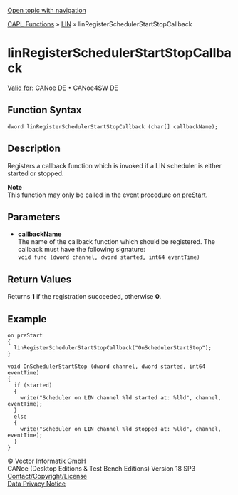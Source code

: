 [Open topic with navigation](../../../../../CANoeDEFamily.htm#Topics/CAPLFunctions/LIN/Functions/CAPLfunctionLINRegisterSchedulerStartStopCallback.md)

[CAPL Functions](../../CAPLfunctions.md) » [LIN](../CAPLfunctionsLINOverview.md) » linRegisterSchedulerStartStopCallback

# linRegisterSchedulerStartStopCallback

[Valid for](../../../Shared/FeatureAvailability.md):  CANoe DE • CANoe4SW DE

## Function Syntax

```
dword linRegisterSchedulerStartStopCallback (char[] callbackName);
```

## Description

Registers a callback function which is invoked if a LIN scheduler is either started or stopped.

**Note**  
This function may only be called in the event procedure [on preStart](../../Other/EventProcedures/CAPLfunctionsEventproceduresMeasurementSystem.md).

## Parameters

- **callbackName**  
  The name of the callback function which should be registered. The callback must have the following signature:  
  `void func (dword channel, dword started, int64 eventTime)`

## Return Values

Returns **1** if the registration succeeded, otherwise **0**.

## Example

```plaintext
on preStart
{
  linRegisterSchedulerStartStopCallback("OnSchedulerStartStop");
}

void OnSchedulerStartStop (dword channel, dword started, int64 eventTime)
{
  if (started)
  {
    write("Scheduler on LIN channel %ld started at: %lld", channel, eventTime);
  }
  else
  {
    write("Scheduler on LIN channel %ld stopped at: %lld", channel, eventTime);
  }
}
```

© Vector Informatik GmbH  
CANoe (Desktop Editions & Test Bench Editions) Version 18 SP3  
[Contact/Copyright/License](../../../Shared/ContactCopyrightLicense.md)  
[Data Privacy Notice](https://www.vector.com/int/en/company/get-info/privacy-policy/)
